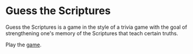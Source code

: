 # Guess the Scriptures

Guess the Scriptures is a game in the style of a trivia
game with the goal of strengthening one's memory of the Scriptures
that teach certain truths.

Play the [game](https://guessthescriptures.github.io/en/).